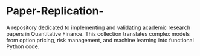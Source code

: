 # Paper-Replication-
A repository dedicated to implementing and validating academic research papers in Quantitative Finance. This collection translates complex models from option pricing, risk management, and machine learning into functional Python code.
